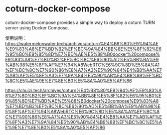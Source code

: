# coturn-docker-compose
coturn-docker-compose provides a simple way to deploy a coturn TURN server using Docker Compose. 

使用说明：
https://watermelonwater.tech/archives/coturn%E4%B8%80%E9%94%AE%E9%83%A8%E7%BD%B2%EF%BC%9A%E4%BB%8E%E5%8F%82%E6%95%B0%E9%85%8D%E7%BD%AE%E5%88%B0docker%20compose%E9%83%A8%E7%BD%B2%EF%BC%8C%E6%90%AD%E5%BB%BA%E9%AB%98%E5%8F%AF%E7%94%A8WebRTC%E6%9C%8D%E5%8A%A1%EF%BC%8C%E7%90%86%E8%A7%A3%E5%90%84%E4%B8%AA%E7%AB%AF%E5%8F%A3%E7%9A%84%E5%90%AB%E4%B9%89%EF%BC%8C%E5%AE%9E%E7%8E%B0%E5%8A%A0%E5%AF%86

https://chuizi.tech/archives/coturn%E4%B8%80%E9%94%AE%E9%83%A8%E7%BD%B2%EF%BC%9A%E4%BB%8E%E5%8F%82%E6%95%B0%E9%85%8D%E7%BD%AE%E5%88%B0docker%20compose%E9%83%A8%E7%BD%B2%EF%BC%8C%E6%90%AD%E5%BB%BA%E9%AB%98%E5%8F%AF%E7%94%A8WebRTC%E6%9C%8D%E5%8A%A1%EF%BC%8C%E7%90%86%E8%A7%A3%E5%90%84%E4%B8%AA%E7%AB%AF%E5%8F%A3%E7%9A%84%E5%90%AB%E4%B9%89%EF%BC%8C%E5%AE%9E%E7%8E%B0%E5%8A%A0%E5%AF%86
